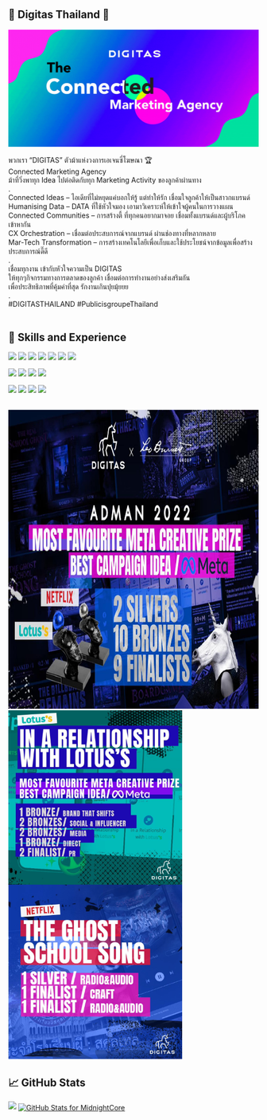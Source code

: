 ## 🦄 Digitas Thailand 🥇

![alt text](https://github.com/digitas-th/digitas-th/blob/main/github_digitas_banner.gif)
<br>

พวกเรา “DIGITAS” ตัวม้าแห่งวงการเอเจนซี่โฆษณา 🏆<br>
Connected Marketing Agency <br>
ม้าที่วิ่งพาทุก Idea ไปต่อติดกับทุก Marketing Activity ของลูกค้าผ่านทาง<br>
.<br>
Connected Ideas – ไอเดียที่ไม่หยุดแค่บอกให้รู้ แต่ทำให้รัก เชื่อมใจลูกค้าให้เป็นสาวกแบรนด์<br>
Humanising Data – DATA ที่ใช้หัวใจมอง เอามาวิเคราะห์ให้เข้าใจผู้คนในการวางแผน<br>
Connected Communities – การสร้างตี้ ที่ทุกคนอยากมาจอย เชื่อมทั้งแบรนด์และผู้บริโภคเข้าหากัน<br>
CX Orchestration – เชื่อมต่อประสบการณ์จากแบรนด์ ผ่านช่องทางที่หลากหลาย<br>
Mar-Tech Transformation – การสร้างเทคโนโลยีเพื่อเก็บและใช้ประโยชน์จากข้อมูลเพื่อสร้างประสบการณ์ดี๊ดี<br>
.<br>
เชื่อมทุกงาน เข้ากับหัวใจความเป็น DIGITAS<br>
ให้ทุกๆกิจกรรมทางการตลาดของลูกค้า เชื่อมต่อการทำงานอย่างส่งเสริมกัน<br>
เพื่อประสิทธิภาพที่คุ้มค่าที่สุด รักงานเกินปุยมุ้ยยย <br>
.
<br>
#DIGITASTHAILAND #PublicisgroupeThailand<br><br>

## 🎯 Skills and Experience
![](https://img.shields.io/badge/Code-HTML-informational?style=flat&logo=Html5&logoColor=white&color=042460)
![](https://img.shields.io/badge/Code-JavaScript-informational?style=flat&logo=JavaScript&logoColor=white&color=042460)
![](https://img.shields.io/badge/Code-PHP-informational?style=flat&logo=Php&logoColor=white&color=042460)
![](https://img.shields.io/badge/Code-PYTHON-informational?style=flat&logo=Python&logoColor=white&color=042460)
![](https://img.shields.io/badge/Code-REACT-informational?style=flat&logo=React&logoColor=white&color=042460)
![](https://img.shields.io/badge/Code-TypeScript-informational?style=flat&logo=Typescript&logoColor=white&color=042460)
![](https://img.shields.io/badge/Code-NextJS-informational?style=flat&logo=NextJS&logoColor=white&color=042460)

![](https://img.shields.io/badge/Style-CSS-informational?style=flat&logo=css3&logoColor=white&color=587d9f)
![](https://img.shields.io/badge/Style-SASS-informational?style=flat&logo=sass&logoColor=white&color=587d9f)
![](https://img.shields.io/badge/Style-Bootstrap-informational?style=flat&logo=Bootstrap&logoColor=white&color=587d9f)
![](https://img.shields.io/badge/Style-MaterializeCSS-informational?style=flat&logo=Material-UI&logoColor=white&color=587d9f)

![](https://img.shields.io/badge/Tools-Photoshop-informational?style=flat&logo=Adobe-Photoshop&logoColor=white&color=4AB197)
![](https://img.shields.io/badge/Tools-Illustrator-informational?style=flat&logo=Adobe-Illustrator&logoColor=white&color=4AB197)
![](https://img.shields.io/badge/Tools-XD-informational?style=flat&logo=Adobe-XD&logoColor=white&color=4AB197)
![](https://img.shields.io/badge/Tools-GitHub-informational?style=flat&logo=GitHub&logoColor=white&color=4AB197)

<br>
<img src="https://github.com/digitas-th/digitas-th/blob/main/rw0.jpeg" width="1000" height="600">
<img align="left" src="https://github.com/digitas-th/digitas-th/blob/main/rw1.jpeg" width="350" height="350">
<img src="https://github.com/digitas-th/digitas-th/blob/main/rw2.jpeg" width="350" height="350">
<!-- <img src="https://github.com/digitas-th/digitas-th/blob/main/rw0.jpeg" width="800"> -->
<br>

## &#x1f4c8; GitHub Stats
<img src="https://github-readme-streak-stats.herokuapp.com?user=digitas-th&theme=radical&date_format=j%20M%5B%20Y%5D" width="600">
<a style="margin-top:10px" href="https://github.com/MidnightCore">
    <img align="center" src="https://github-readme-stats.vercel.app/api?username=digitas-th&show_icons=true&include_all_commits=true&count_private=true&theme=radical&layout=compact" alt="GitHub Stats for MidnightCore" width="600"/>
</a>
